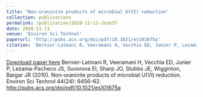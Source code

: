 ```yaml
---
title: "Non-uraninite products of microbial U(VI) reduction"
collection: publications
permalink: /publication/2010-11-11-Josh37
date: 2010-11-11
venue: 'Environ Sci Technol'
paperurl: 'http://pubs.acs.org/doi/pdf/10.1021/es101675a'
citation: 'Bernier-Latmani R, Veeramani H, Vecchia ED, Junier P, Lezama-Pacheco JS, Suvorova EI, Sharp JO, Stubbs JE, Wigginton, Bargar JR (2010). Non-uraninite products of microbial U(VI) reduction. Environ Sci Technol 44(24): 9456–62. http://pubs.acs.org/doi/pdf/10.1021/es101675a'
---
```


<a href='http://pubs.acs.org/doi/pdf/10.1021/es101675a'>Download paper here</a>
Bernier-Latmani R, Veeramani H, Vecchia ED, Junier P, Lezama-Pacheco JS, Suvorova EI, Sharp JO, Stubbs JE, Wigginton, Bargar JR (2010). Non-uraninite products of microbial U(VI) reduction. Environ Sci Technol 44(24): 9456–62. http://pubs.acs.org/doi/pdf/10.1021/es101675a